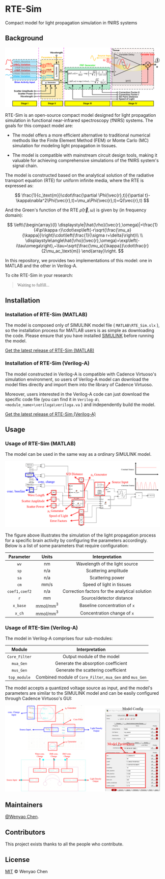 # RTE-Sim

Compact model for light propagation simulation in fNIRS systems

## Background



<img src="https://raw.githubusercontent.com/posvirus/Image_storage/main/img/202307231550517.png" alt="model"  />

RTE-Sim is an open-source compact model designed for light propagation simulation in functional near-infrared spectroscopy (fNIRS) systems. The goals for this compact model are:

- The model offers a more efficient alternative to traditional numerical methods like the Finite Element Method (FEM) or Monte Carlo (MC) simulation for modeling light propagation in tissues. 

- The model is compatible with mainstream circuit design tools, making it valuable for achieving comprehensive simulations of the fNIRS system's signal chain.

The model is constructed based on the analytical solution of the radiative transport equation (RTE) for uniform infinite media, where the RTE is expressed as: 

$$
\frac{1}{c_\text{m}}\cdot\frac{\partial \Phi(\vec{r},t)}{\partial t}-\kappa\nabla^2\Phi(\vec{r},t)+\mu_a\Phi(\vec{r},t)=Q(\vec{r},t)
$$

And the Green's function of the RTE $\hat{\rho}(\vec{r},\omega)$ is given by (in frequency domain):

$$
\left\{\begin{array}{l}
\displaystyle|\hat{\rho}(\vec{r},\omega)|=\frac{1}{4\pi\kappa r}\cdot\exp\left(-r\sqrt{\frac{\mu_a}{\kappa}}\right)\cdot\left(\frac{1}{\sigma r+\delta}\right)\\
\\
\displaystyle\angle\hat{\rho}(\vec{r},\omega)=\exp\left(-i\tau\omega\right),~\tau=\sqrt{\frac{\mu_a}{\kappa}}\cdot\frac{r}{2\mu_ac_\text{m}}
\end{array}\right.
$$

In this repository, we provides two implementations of this model: one in MATLAB and the other in Verilog-A.

To cite RTE-Sim in your research:

> <font face="Times New Roman" >Waiting to fulfill...</font>

## Installation

### Installation of RTE-Sim (MATLAB)

The model is composed only of SIMULINK model file ( `MATLAB\RTE_Sim.slx` ), so the installation process for MATLAB users is as simple as downloading the code. Please ensure that you have installed [SIMULINK](https://ww2.mathworks.cn/products/simulink.html) before running the model.

[Get the latest release of RTE-Sim (MATLAB)](https://github.com/posvirus/RTE-Sim/releases/tag/v1.0.0)

### Installation of RTE-Sim (Verilog-A)

The model constructed in Verilog-A is compatible with Cadence Virtuoso's simulation environment, so users of Verilog-A model can download the model files directly and import them into the library of Cadence Virtuoso.

Moreover, users interested in the Verilog-A code can just download the specific code file (you can find it in `Verilog-A\<module_name>\veriloga\veriloga.va` ) and independently build the model.

[Get the latest release of RTE-Sim (Verilog-A)](https://github.com/posvirus/RTE-Sim/releases/tag/v1.0.0)

## Usage

### Usage of RTE-Sim (MATLAB)

The model can be used in the same way as a ordinary SIMULINK model.

![图片1](https://raw.githubusercontent.com/posvirus/Image_storage/main/img/202307232049989.png)

The figure above illustrates the simulation of the light propagation process for a specific brain activity by configuring the parameters accordingly. Below is a list of some parameters that require configuration:

|   Parameter   |     Units     |                 Interpretation                 |
| :-----------: | :-----------: | :--------------------------------------------: |
|     `wv`      |      nm       |         Wavelength of the light source         |
|     `sp`      |      n/a      |              Scattering amplitude              |
|     `sa`      |      n/a      |                Scattering power                |
|     `cm`      |     mm/s      |           Speed of light in tissues            |
| `coef1,coef2` |      n/a      | Correction factors for the analytical solution |
|      `r`      |      mm       |            Source/detector distance            |
|   `x_base`    | mmol/mm$^{3}$ |         Baseline concentration of `x`          |
|    `x_ch`     | mmol/mm$^{3}$ |          Concentration change of `x`           |

### Usage of RTE-Sim (Verilog-A)

The model in Verilog-A comprises four sub-modules:

|    Module     |                      Interpretation                       |
| :-----------: | :-------------------------------------------------------: |
| `Core_Filter` |                Output module of the model                 |
|   `mua_Gen`   |            Generate the absorption coefficient            |
|   `mus_Gen`   |            Generate the scattering coefficient            |
| `top_module`  | Combined module of `Core_Filter`, `mua_Gen` and `mus_Gen` |

The model accepts a quantized voltage source as input, and the model's parameters are similar to the SIMULINK model and can be easily configured through Cadence Virtuoso's GUI:

![图片5](https://raw.githubusercontent.com/posvirus/Image_storage/main/img/202307241014065.png)

## Maintainers

[@Wenyao Chen](https://github.com/posvirus).

## Contributors

This project exists thanks to all the people who contribute.

## License

[MIT](https://github.com/RichardLitt/standard-readme/blob/main/LICENSE) © Wenyao Chen

